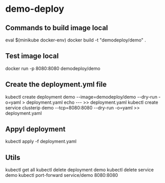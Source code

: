# demo-deploy

## Commands to build image local

eval $(minikube docker-env)
docker build -t "demodeploy/demo" .

## Test image local

docker run -p 8080:8080 demodeploy/demo

## Create the deployment.yml file

kubectl create deployment demo --image=demodeploy/demo --dry-run -o=yaml > deployment.yaml
echo --- >> deployment.yaml
kubectl create service clusterip demo --tcp=8080:8080 --dry-run -o=yaml >> deployment.yaml

## Appyl deployment

kubectl apply -f deployment.yaml

## Utils

kubectl get all
kubectl delete deployment demo
kubectl delete service demo
kubectl port-forward service/demo 8080:8080